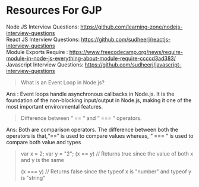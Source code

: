 # Resources For GJP 

Node  JS Interview Questions:  https://github.com/learning-zone/nodejs-interview-questions <br>
React JS Interview Questions:  https://github.com/sudheerj/reactjs-interview-questions <br>
Module Exports Require :       https://www.freecodecamp.org/news/require-module-in-node-js-everything-about-module-require-ccccd3ad383/ <br>
Javascript Interview Questions: https://github.com/sudheerj/javascript-interview-questions
<br>

> What is an Event Loop in Node.js?

Ans : Event loops handle asynchronous callbacks in Node.js. It is the foundation of the non-blocking input/output in Node.js, making it one of the most important environmental features.
<br>

> Difference between “ == “ and “ === “ operators.
 
Ans: Both are comparison operators. The difference between both the operators is that,“==” is used to compare values whereas, “ === “ is used to compare both value and types
>var x = 2;
>var y = "2";
>(x == y)  // Returns true since the value of both x and y is the same
>
>(x === y) // Returns false since the typeof x is "number" and typeof y is "string"

